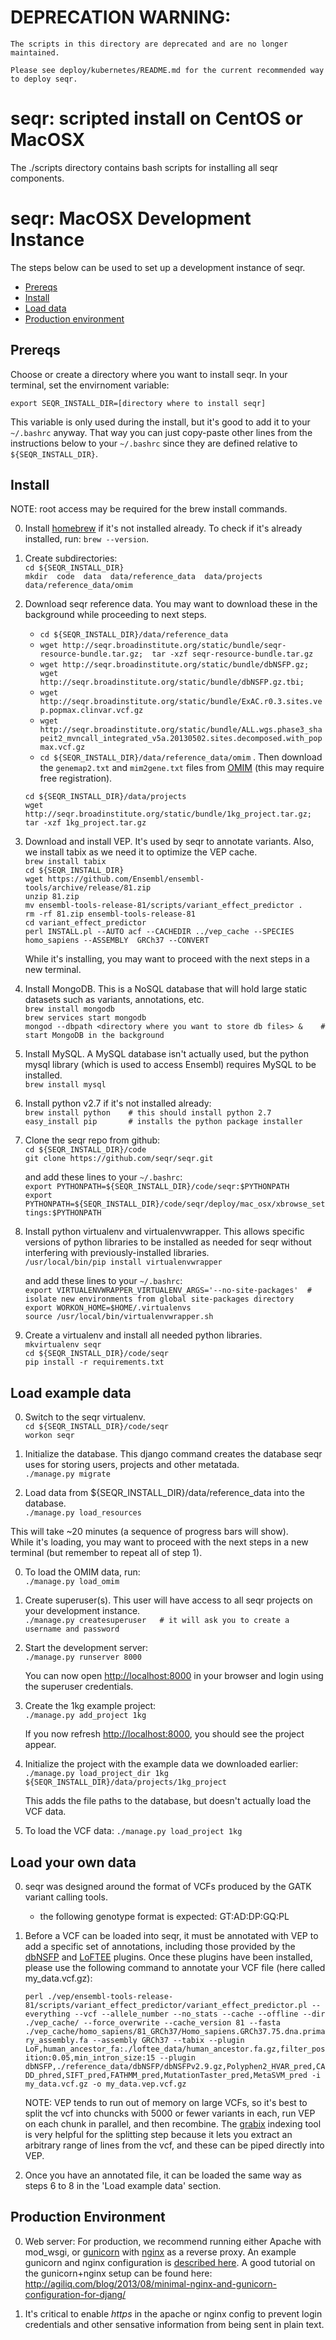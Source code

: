 DEPRECATION WARNING: 
=======================
```
The scripts in this directory are deprecated and are no longer maintained.

Please see deploy/kubernetes/README.md for the current recommended way to deploy seqr.
```


seqr: scripted install on CentOS or MacOSX 
============================================

The ./scripts directory contains bash scripts for installing all seqr components.


seqr: MacOSX Development Instance
====================================

The steps below can be used to set up a development instance of seqr.

<!-- START doctoc generated TOC please keep comment here to allow auto update -->
<!-- DON'T EDIT THIS SECTION, INSTEAD RE-RUN doctoc TO UPDATE -->
- [Prereqs](#prereqs)
- [Install](#install)
- [Load data](#load-your-own-data)
- [Production environment](#production-environment)

<!-- END doctoc generated TOC please keep comment here to allow auto update -->

## Prereqs

Choose or create a directory where you want to install seqr. 
In your terminal, set the envirnoment variable:  

`export SEQR_INSTALL_DIR=[directory where to install seqr]`   

This variable is only used during the install, but it's good to add it 
to your `~/.bashrc` anyway. 
That way you can just copy-paste other lines from the instructions below to your `~/.bashrc` since they are defined 
relative to `${SEQR_INSTALL_DIR}`. 

## Install

NOTE: root access may be required for the brew install commands. 

0. Install [homebrew](http://brew.sh/) if it's not installed already. To check if it's already installed, run: `brew --version`.  
  
0. Create subdirectories:  
   `cd ${SEQR_INSTALL_DIR}`  
   `mkdir  code  data  data/reference_data  data/projects  data/reference_data/omim`  
  
0. Download seqr reference data. You may want to download these in the background while proceeding to next steps. 
    - `cd ${SEQR_INSTALL_DIR}/data/reference_data`  
    - `wget http://seqr.broadinstitute.org/static/bundle/seqr-resource-bundle.tar.gz;  tar -xzf seqr-resource-bundle.tar.gz`  
    - `wget http://seqr.broadinstitute.org/static/bundle/dbNSFP.gz; wget http://seqr.broadinstitute.org/static/bundle/dbNSFP.gz.tbi; `
    - `wget http://seqr.broadinstitute.org/static/bundle/ExAC.r0.3.sites.vep.popmax.clinvar.vcf.gz`  
    - `wget http://seqr.broadinstitute.org/static/bundle/ALL.wgs.phase3_shapeit2_mvncall_integrated_v5a.20130502.sites.decomposed.with_popmax.vcf.gz`  
    - `cd ${SEQR_INSTALL_DIR}/data/reference_data/omim` . Then download the `genemap2.txt` and `mim2gene.txt` files from [OMIM](http://www.omim.org/downloads) (this may require free registration).
    
    `cd ${SEQR_INSTALL_DIR}/data/projects`  
    `wget http://seqr.broadinstitute.org/static/bundle/1kg_project.tar.gz;  tar -xzf 1kg_project.tar.gz`  


0. Download and install VEP. It's used by seqr to annotate variants. Also, we install tabix as we need it to optimize the VEP cache.  
   `brew install tabix`  
   `cd ${SEQR_INSTALL_DIR}`  
   `wget https://github.com/Ensembl/ensembl-tools/archive/release/81.zip`  
   `unzip 81.zip`  
   `mv ensembl-tools-release-81/scripts/variant_effect_predictor .`  
   `rm -rf 81.zip ensembl-tools-release-81`  
   `cd variant_effect_predictor`  
   `perl INSTALL.pl --AUTO acf --CACHEDIR ../vep_cache --SPECIES homo_sapiens --ASSEMBLY  GRCh37 --CONVERT`  

   While it's installing, you may want to proceed with the next steps in a new terminal.  

0. Install MongoDB. This is a NoSQL database that will hold large static datasets such as variants, annotations, etc.  
   `brew install mongodb`  
   `brew services start mongodb`  
   `mongod --dbpath <directory where you want to store db files> &    # start MongoDB in the background`  

0. Install MySQL. A MySQL database isn't actually used, but the python mysql library (which is used to access Ensembl) requires MySQL to be installed.  
   `brew install mysql`  
  
0. Install python v2.7 if it's not installed already:  
   `brew install python    # this should install python 2.7`  
   `easy_install pip       # installs the python package installer`  
  
0. Clone the seqr repo from github:  
   `cd ${SEQR_INSTALL_DIR}/code`  
   `git clone https://github.com/seqr/seqr.git`  

   and add these lines to your `~/.bashrc`:  
   `export PYTHONPATH=${SEQR_INSTALL_DIR}/code/seqr:$PYTHONPATH`  
   `export PYTHONPATH=${SEQR_INSTALL_DIR}/code/seqr/deploy/mac_osx/xbrowse_settings:$PYTHONPATH`  

0. Install python virtualenv and virtualenvwrapper. This allows specific versions of python libraries to be installed as needed for seqr without interfering with previously-installed libraries.  
   `/usr/local/bin/pip install virtualenvwrapper`  

   and add these lines to your `~/.bashrc`:  
   `export VIRTUALENVWRAPPER_VIRTUALENV_ARGS='--no-site-packages'  #  isolate new environments from global site-packages directory`  
   `export WORKON_HOME=$HOME/.virtualenvs`  
   `source /usr/local/bin/virtualenvwrapper.sh`  
  
0. Create a virtualenv and install all needed python libraries.  
   `mkvirtualenv seqr`  
   `cd ${SEQR_INSTALL_DIR}/code/seqr`  
   `pip install -r requirements.txt`  


## Load example data

0. Switch to the seqr virtualenv.  
   `cd ${SEQR_INSTALL_DIR}/code/seqr`  
   `workon seqr`  
   
0. Initialize the database. This django command creates the database seqr uses for storing users, projects and other metatada.  
   `./manage.py migrate`  

0. Load data from ${SEQR_INSTALL_DIR}/data/reference_data into the database.  
   `./manage.py load_resources`  
   
  This will take ~20 minutes (a sequence of progress bars will show).  
  While it's loading, you may want to proceed with the next steps in a new terminal (but remember to repeat all of step 1).

0.  To load the OMIM data, run:  
   `./manage.py load_omim`  

0. Create superuser(s). This user will have access to all seqr projects on your development instance.  
   `./manage.py createsuperuser   # it will ask you to create a username and password`  

0. Start the development server:  
   `./manage.py runserver 8000`  

    You can now open [http://localhost:8000](http://localhost:8000) in your browser and login using the superuser credentials.  

0. Create the 1kg example project:  
   `./manage.py add_project 1kg`  
   
   If you now refresh [http://localhost:8000](http://localhost:8000), you should see the project appear.  

0. Initialize the project with the example data we downloaded earlier:  
   `./manage.py load_project_dir 1kg ${SEQR_INSTALL_DIR}/data/projects/1kg_project`  
   
   This adds the file paths to the database, but doesn't actually load the VCF data.  

0. To load the VCF data:
   `./manage.py load_project 1kg`



## Load your own data

0. seqr was designed around the format of VCFs produced by the GATK variant calling tools.
   * the following genotype format is expected: GT:AD:DP:GQ:PL

0. Before a VCF can be loaded into seqr, it must be annotated with VEP to add a specific set of annotations, including those provided by the [dbNSFP](http://www.ensembl.info/ecode/dbnsfp/) and [LoFTEE](http://www.ensembl.info/ecode/loftee/) plugins. Once these plugins have been installed, please use the following command to annotate your VCF file (here called my_data.vcf.gz): 
 
   ```perl ./vep/ensembl-tools-release-81/scripts/variant_effect_predictor/variant_effect_predictor.pl --everything --vcf --allele_number --no_stats --cache --offline --dir ./vep_cache/ --force_overwrite --cache_version 81 --fasta ./vep_cache/homo_sapiens/81_GRCh37/Homo_sapiens.GRCh37.75.dna.primary_assembly.fa --assembly GRCh37 --tabix --plugin LoF,human_ancestor_fa:./loftee_data/human_ancestor.fa.gz,filter_position:0.05,min_intron_size:15 --plugin dbNSFP,./reference_data/dbNSFP/dbNSFPv2.9.gz,Polyphen2_HVAR_pred,CADD_phred,SIFT_pred,FATHMM_pred,MutationTaster_pred,MetaSVM_pred -i my_data.vcf.gz -o my_data.vep.vcf.gz```

   NOTE: VEP tends to run out of memory on large VCFs, so it's best to split the vcf into chuncks with 5000 or fewer variants in each,
  run VEP on each chunk in parallel, and then recombine. The [grabix](https://github.com/arq5x/grabix) indexing tool is very helpful for the splitting step because it lets you extract an arbitrary range of lines from the vcf, and these can be piped directly into VEP. 
  
0. Once you have an annotated file, it can be loaded the same way as steps 6 to 8 in the 'Load example data' section. 



## Production Environment

0. Web server: For production, we recommend running either Apache with mod_wsgi, or [gunicorn](https://pypi.python.org/pypi/gunicorn/) with [nginx](http://nginx.org/en/) as a reverse proxy. An example gunicorn and nginx configuration is [described here](https://github.com/macarthur-lab/seqr/blob/master/deploy/production_config_example.md). A good tutorial on the gunicorn+nginx setup can be found here: http://agiliq.com/blog/2013/08/minimal-nginx-and-gunicorn-configuration-for-djang/


1. It's critical to enable *https* in the apache or nginx config to prevent login credentials and other sensative information from being sent in plain text. 
